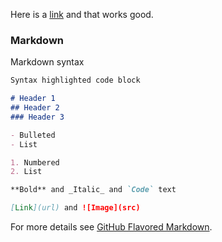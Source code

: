 Here is a [link](https://i.ytimg.com/vi/uHKfrz65KSU/maxresdefault.jpg) and that works good.

### Markdown

Markdown syntax

```markdown
Syntax highlighted code block

# Header 1
## Header 2
### Header 3

- Bulleted
- List

1. Numbered
2. List

**Bold** and _Italic_ and `Code` text

[Link](url) and ![Image](src)
```

For more details see [GitHub Flavored Markdown](https://guides.github.com/features/mastering-markdown/).
